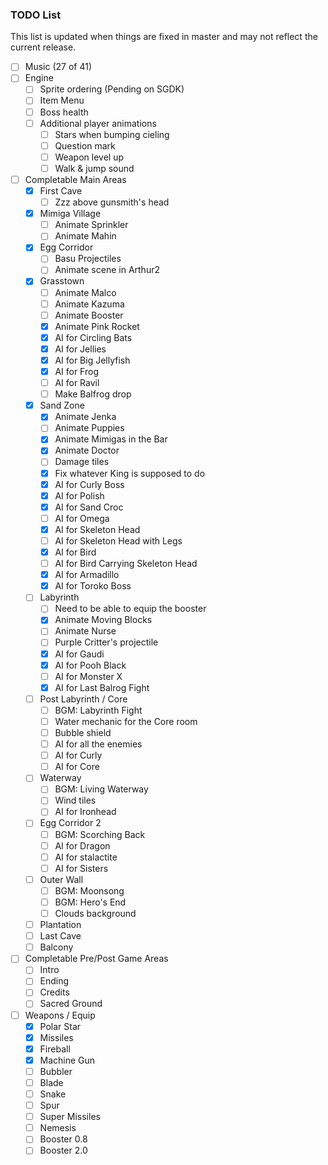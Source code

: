 ### TODO List
This list is updated when things are fixed in master and may not reflect the current release.

- [ ] Music (27 of 41)
- [ ] Engine
  - [ ] Sprite ordering (Pending on SGDK)
  - [ ] Item Menu
  - [ ] Boss health
  - [ ] Additional player animations
    - [ ] Stars when bumping cieling
    - [ ] Question mark
    - [ ] Weapon level up
    - [ ] Walk & jump sound
- [ ] Completable Main Areas
  - [x] First Cave
    - [ ] Zzz above gunsmith's head
  - [x] Mimiga Village
    - [ ] Animate Sprinkler
    - [ ] Animate Mahin
  - [x] Egg Corridor
    - [ ] Basu Projectiles
    - [ ] Animate scene in Arthur2
  - [x] Grasstown
    - [ ] Animate Malco
    - [ ] Animate Kazuma
    - [ ] Animate Booster
    - [x] Animate Pink Rocket
    - [x] AI for Circling Bats
    - [x] AI for Jellies
    - [x] AI for Big Jellyfish
    - [x] AI for Frog
    - [ ] AI for Ravil
    - [ ] Make Balfrog drop 
  - [x] Sand Zone
    - [x] Animate Jenka
    - [ ] Animate Puppies
    - [x] Animate Mimigas in the Bar
    - [x] Animate Doctor
    - [ ] Damage tiles
    - [x] Fix whatever King is supposed to do
    - [x] AI for Curly Boss
    - [x] AI for Polish
    - [x] AI for Sand Croc
    - [ ] AI for Omega
    - [x] AI for Skeleton Head
    - [ ] AI for Skeleton Head with Legs
    - [x] AI for Bird
    - [ ] AI for Bird Carrying Skeleton Head
    - [x] AI for Armadillo
    - [x] AI for Toroko Boss
  - [ ] Labyrinth
    - [ ] Need to be able to equip the booster
    - [x] Animate Moving Blocks
    - [ ] Animate Nurse
    - [ ] Purple Critter's projectile
    - [x] AI for Gaudi
    - [x] AI for Pooh Black
    - [ ] AI for Monster X
    - [x] AI for Last Balrog Fight
  - [ ] Post Labyrinth / Core
    - [ ] BGM: Labyrinth Fight
    - [ ] Water mechanic for the Core room
    - [ ] Bubble shield
    - [ ] AI for all the enemies
    - [ ] AI for Curly
    - [ ] AI for Core
  - [ ] Waterway
    - [ ] BGM: Living Waterway
    - [ ] Wind tiles
    - [ ] AI for Ironhead
  - [ ] Egg Corridor 2
    - [ ] BGM: Scorching Back
    - [ ] AI for Dragon
    - [ ] AI for stalactite
    - [ ] AI for Sisters
  - [ ] Outer Wall
    - [ ] BGM: Moonsong
    - [ ] BGM: Hero's End
    - [ ] Clouds background
  - [ ] Plantation
  - [ ] Last Cave
  - [ ] Balcony
- [ ] Completable Pre/Post Game Areas
  - [ ] Intro
  - [ ] Ending
  - [ ] Credits
  - [ ] Sacred Ground
- [ ] Weapons / Equip
  - [x] Polar Star
  - [x] Missiles
  - [x] Fireball
  - [x] Machine Gun
  - [ ] Bubbler
  - [ ] Blade
  - [ ] Snake
  - [ ] Spur
  - [ ] Super Missiles
  - [ ] Nemesis
  - [ ] Booster 0.8
  - [ ] Booster 2.0
